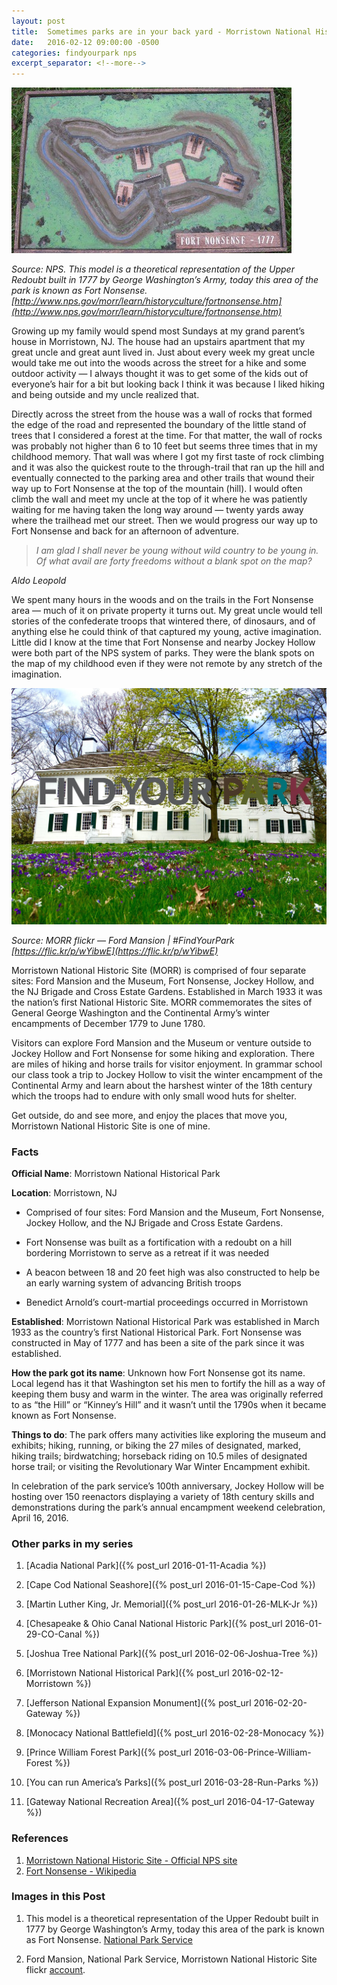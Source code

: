 ```yaml
---
layout: post
title:  Sometimes parks are in your back yard - Morristown National Historic Park
date:   2016-02-12 09:00:00 -0500
categories: findyourpark nps
excerpt_separator: <!--more-->
---
```


![Fort Nonsense](/img/2016-02-12-Fort-Nonsense.jpg "Fort Nonsense")

<cite> Source: NPS. This model is a theoretical representation of the Upper Redoubt built in 1777 by George Washington’s Army, today this area of the park is known as Fort Nonsense. [http://www.nps.gov/morr/learn/historyculture/fortnonsense.htm](http://www.nps.gov/morr/learn/historyculture/fortnonsense.htm)</cite>

Growing up my family would spend most Sundays at my grand parent’s house in Morristown, NJ. The house had an upstairs apartment that my great uncle and great aunt lived in. Just about every week my great uncle would take me out into the woods across the street for a hike and some outdoor activity — I always thought it was to get some of the kids out of everyone’s hair for a bit but looking back I think it was because I liked hiking and being outside and my uncle realized that.


<!--more-->


Directly across the street from the house was a wall of rocks that formed the edge of the road and represented the boundary of the little stand of trees that I considered a forest at the time. For that matter, the wall of rocks was probably not higher than 6 to 10 feet but seems three times that in my childhood memory. That wall was where I got my first taste of rock climbing and it was also the quickest route to the through-trail that ran up the hill and eventually connected to the parking area and other trails that wound their way up to Fort Nonsense at the top of the mountain (hill). I would often climb the wall and meet my uncle at the top of it where he was patiently waiting for me having taken the long way around — twenty yards away where the trailhead met our street. Then we would progress our way up to Fort Nonsense and back for an afternoon of adventure.


> _I am glad I shall never be young without wild country to be young in. Of what avail are forty freedoms without a blank spot on the map?_

<cite>Aldo Leopold</cite>


We spent many hours in the woods and on the trails in the Fort Nonsense area — much of it on private property it turns out. My great uncle would tell stories of the confederate troops that wintered there, of dinosaurs, and of anything else he could think of that captured my young, active imagination. Little did I know at the time that Fort Nonsense and nearby Jockey Hollow were both part of the NPS system of parks. They were the blank spots on the map of my childhood even if they were not remote by any stretch of the imagination.

![](/img/2016-02-12-Find-Your-Park.jpg)

<cite>Source: MORR flickr — Ford Mansion | #FindYourPark [https://flic.kr/p/wYibwE](https://flic.kr/p/wYibwE)</cite>

Morristown National Historic Site (MORR) is comprised of four separate sites: Ford Mansion and the Museum, Fort Nonsense, Jockey Hollow, and the NJ Brigade and Cross Estate Gardens. Established in March 1933 it was the nation’s first National Historic Site. MORR commemorates the sites of General George Washington and the Continental Army’s winter encampments of December 1779 to June 1780.

Visitors can explore Ford Mansion and the Museum or venture outside to Jockey Hollow and Fort Nonsense for some hiking and exploration. There are miles of hiking and horse trails for visitor enjoyment. In grammar school our class took a trip to Jockey Hollow to visit the winter encampment of the Continental Army and learn about the harshest winter of the 18th century which the troops had to endure with only small wood huts for shelter.

Get outside, do and see more, and enjoy the places that move you, Morristown National Historic Site is one of mine.

### Facts

**Official Name**: Morristown National Historical Park

**Location**: Morristown, NJ

- Comprised of four sites: Ford Mansion and the Museum, Fort Nonsense, Jockey Hollow, and the NJ Brigade and Cross Estate Gardens.

- Fort Nonsense was built as a fortification with a redoubt on a hill bordering Morristown to serve as a retreat if it was needed

- A beacon between 18 and 20 feet high was also constructed to help be an early warning system of advancing British troops

- Benedict Arnold’s court-martial proceedings occurred in Morristown

**Established**: Morristown National Historical Park was established in March 1933 as the country’s first National Historical Park. Fort Nonsense was constructed in May of 1777 and has been a site of the park since it was established.

**How the park got its name**: Unknown how Fort Nonsense got its name. Local legend has it that Washington set his men to fortify the hill as a way of keeping them busy and warm in the winter. The area was originally referred to as “the Hill” or “Kinney’s Hill” and it wasn’t until the 1790s when it became known as Fort Nonsense.

**Things to do**: The park offers many activities like exploring the museum and exhibits; hiking, running, or biking the 27 miles of designated, marked, hiking trails; birdwatching; horseback riding on 10.5 miles of designated horse trail; or visiting the Revolutionary War Winter Encampment exhibit.

In celebration of the park service’s 100th anniversary, Jockey Hollow will be hosting over 150 reenactors displaying a variety of 18th century skills and demonstrations during the park’s annual encampment weekend celebration, April 16, 2016.



### Other parks in my series

1. [Acadia National Park]({% post_url 2016-01-11-Acadia %})

2. [Cape Cod National Seashore]({% post_url 2016-01-15-Cape-Cod %})

3. [Martin Luther King, Jr. Memorial]({% post_url 2016-01-26-MLK-Jr %})

4. [Chesapeake & Ohio Canal National Historic Park]({% post_url 2016-01-29-CO-Canal %})

5. [Joshua Tree National Park]({% post_url 2016-02-06-Joshua-Tree %})

6. [Morristown National Historical Park]({% post_url 2016-02-12-Morristown %})

7. [Jefferson National Expansion Monument]({% post_url 2016-02-20-Gateway %})

8. [Monocacy National Battlefield]({% post_url 2016-02-28-Monocacy %})

9. [Prince William Forest Park]({% post_url 2016-03-06-Prince-William-Forest %})

10. [You can run America’s Parks]({% post_url 2016-03-28-Run-Parks %})

11. [Gateway National Recreation Area]({% post_url 2016-04-17-Gateway %})


### References

1. [Morristown National Historic Site - Official NPS site](http://www.nps.gov/morr/index.htm)
2. [Fort Nonsense - Wikipedia](https://en.wikipedia.org/wiki/Fort_Nonsense_(Morristown,_New_Jersey))


### Images in this Post

1. This model is a theoretical representation of the Upper Redoubt built in 1777 by George Washington’s Army, today this area of the park is known as Fort Nonsense. [National Park Service](http://www.nps.gov/morr/learn/historyculture/fortnonsense.htm)

2. Ford Mansion, National Park Service, Morristown National Historic Site flickr [account](https://www.flickr.com/photos/morristownnps/).

